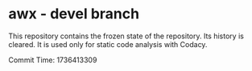 # awx - devel branch

This repository contains the frozen state of the repository.
Its history is cleared. It is used only for static code
analysis with Codacy.

Commit Time: 1736413309